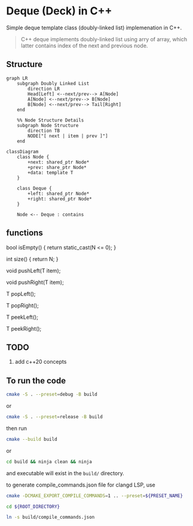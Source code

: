 # Deque (Deck) in C++

Simple deque template class (doubly-linked list) implemenation in C++.

> C++ deque implements doubly-linked list using arry of array, which latter contains index of the next and previous node.

## Structure

```mermaid
graph LR
    subgraph Doubly Linked List
        direction LR
        Head[Left] <--next/prev--> A[Node]
        A[Node] <--next/prev--> B[Node]
        B[Node] <--next/prev--> Tail[Right]
    end

    %% Node Structure Details
    subgraph Node Structure
        direction TB
        NODE["[ next | item | prev ]"]
    end
```

```mermaid
classDiagram
    class Node {
        +next: shared_ptr Node*
        +prev: share_ptr Node*
        +data: template T
    }
    
    class Deque {
        +left: shared_ptr Node*
        +right: shared_ptr Node*
    }
    
    Node <-- Deque : contains
````

## functions

bool isEmpty() { return static_cast<bool>(N <= 0); }

int size() { return N; }

void pushLeft(T item);

void pushRight(T item);

T popLeft();

T popRight();

T peekLeft();

T peekRight();

## TODO

1. add c++20 concepts

## To run the code

```bash
cmake -S . --preset=debug -B build
```

or

```bash
cmake -S . --preset=release -B build
```

then run

```bash
cmake --build build
```

or

```bash
cd build && ninja clean && ninja
```

and executable will exist in the `build/` directory.

to generate compile_commands.json file for clangd LSP, use

```bash
cmake -DCMAKE_EXPORT_COMPILE_COMMANDS=1 .. --preset=${PRESET_NAME}

cd ${ROOT_DIRECTORY}

ln -s build/compile_commands.json
```
